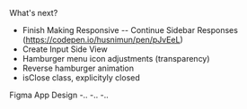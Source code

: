 What's next?
- Finish Making Responsive
-- Continue Sidebar Responses (https://codepen.io/husnimun/pen/pJvEeL)
- Create Input Side View
- Hamburger menu icon adjustments (transparency)
- Reverse hamburger animation
- isClose class, explicityly closed 

Figma App Design
-..
-..
-..

